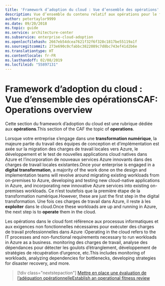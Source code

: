 ```yaml
---
title: 'Framework d’adoption du cloud : Vue d’ensemble des opérations'
description: Vue d’ensemble du contenu relatif aux opérations pour le framework d’adoption du cloud Microsoft pour Azure
author: petertaylor9999
ms.date: 09/20/2018
ms.topic: guide
ms.service: architecture-center
ms.subservice: enterprise-cloud-adoption
ms.openlocfilehash: 2667eb54dcea7621f32f6f328c1817be55119a1f
ms.sourcegitcommit: 273e690c0cfabbc3822089c7d8bc743ef41d2b6e
ms.translationtype: HT
ms.contentlocale: fr-FR
ms.lasthandoff: 02/08/2019
ms.locfileid: "55897131"
---
```

# <a name="caf-operations-overview"></a><span data-ttu-id="28ff9-103">Framework d’adoption du cloud : Vue d’ensemble des opérations</span><span class="sxs-lookup"><span data-stu-id="28ff9-103">CAF: Operations overview</span></span>

<span data-ttu-id="28ff9-104">Cette section du framework d’adoption du cloud est une rubrique dédiée aux **opérations**.</span><span class="sxs-lookup"><span data-stu-id="28ff9-104">This section of the CAF the topic of **operations**.</span></span>

<span data-ttu-id="28ff9-105">Lorsque votre entreprise s’engage dans une **transformation numérique**, la majeure partie du travail des équipes de conception et d’implémentation est axée sur la migration des charges de travail locales vers Azure, le développement et le test de nouvelles applications cloud natives dans Azure et l’incorporation de nouveaux services Azure innovants dans des charges de travail locales existantes.</span><span class="sxs-lookup"><span data-stu-id="28ff9-105">Once your enterprise is engaged in a **digital transformation**, a majority of the work done on the design and implementation teams will revolve around migrating existing workloads from on-premises to Azure, developing and testing new cloud-native applications in Azure, and incorporating new innovative Azure services into existing on-premises workloads.</span></span> <span data-ttu-id="28ff9-106">Ce n’est toutefois que la première étape de la transformation numérique.</span><span class="sxs-lookup"><span data-stu-id="28ff9-106">However, these are just the first step in the digital transformation.</span></span> <span data-ttu-id="28ff9-107">Une fois ces charges de travail dans Azure, il reste à les **exploiter** dans le cloud.</span><span class="sxs-lookup"><span data-stu-id="28ff9-107">Once these workloads are up and running in Azure, the next step is to **operate** them in the cloud.</span></span>

<span data-ttu-id="28ff9-108">Les opérations dans le cloud font référence aux processus informatiques et aux exigences non fonctionnelles nécessaires pour exécuter des charges de travail professionnelles dans Azure :</span><span class="sxs-lookup"><span data-stu-id="28ff9-108">Operating in the cloud refers to the IT processes and non-functional requirements necessary to run workloads in Azure as a business.</span></span> <span data-ttu-id="28ff9-109">monitoring des charges de travail, analyse des dépendances pour détecter les goulots d’étranglement, développement de stratégies de récupération d’urgence, etc.</span><span class="sxs-lookup"><span data-stu-id="28ff9-109">This includes monitoring of workloads, analyzing dependencies for bottlenecks, developing strategies for disaster recovery, and more.</span></span>

> [!div class="nextstepaction"]
> [<span data-ttu-id="28ff9-110">Mettre en place une évaluation de l’adéquation opérationnelle</span><span class="sxs-lookup"><span data-stu-id="28ff9-110">Establish an operational fitness review</span></span>](operational-fitness-review.md)
